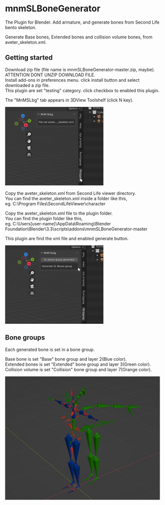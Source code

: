 # mnmSLBoneGenerator
The Plugin for Blender. Add armature, and generate bones from Second Life bento skeleton.

Generate Base bones, Extended bones and collision volume bones, from aveter_skeleton.xml.

## Getting started
Download zip file (file name is mnmSLBoneGenerator-master.zip, maybe). ATTENTION DONT UNZIP DOWNLOAD FILE.  
Install add-ons in preferences menu. click install button and select downloaded a zip file.  
This plugin are set "testing" category. click checkbox to enabled this plugin.  

The "MnMSLbg" tab appears in 3DView Toolshelf (click N key).

![3DView Toolshelf](assets/image1.jpg "3DView Toolshelf")

Copy the aveter_skeleton.xml from Second Life viewer directory.  
You can find the aveter_skeleton.xml inside a folder like this,  
eg. C:\Program Files\SecondLifeViewer\character

Copy the aveter_skeleton.xml file to the plugin folder.  
You can find the plugin folder like this,  
eg. C:\Users\[user-name]\AppData\Roaming\Blender Foundation\Blender\3.3\scripts\addons\mnmSLBoneGenerator-master

This plugin are find the xml file and enabled generate button.

![3DVenabled generate button](assets/image2.jpg "enabled generate button")

## Bone groups

Each generated bone is set in a bone group.

Base bone is set "Base" bone group and layer 2(Blue color).  
Extended bones is set "Extended" bone group and layer 3(Green color).  
Collision volume is set "Collision" bone group and layer 7(Orange color).  

![bone group and layer](assets/image3.jpg "bone group and layer")
